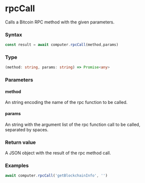 # rpcCall

Calls a Bitcoin RPC method with the given parameters.

### Syntax
```js
const result = await computer.rpcCall(method,params)
```

### Type
```ts
(method: string, params: string) => Promise<any>
```

### Parameters

#### method
An string encoding the name of the rpc function to be called.

#### params
An string with the argument list of the rpc function call to be called, separated by spaces.

### Return value

A JSON object with the result of the rpc method call.

### Examples
```ts
await computer.rpcCall('getBlockchainInfo', '')
```